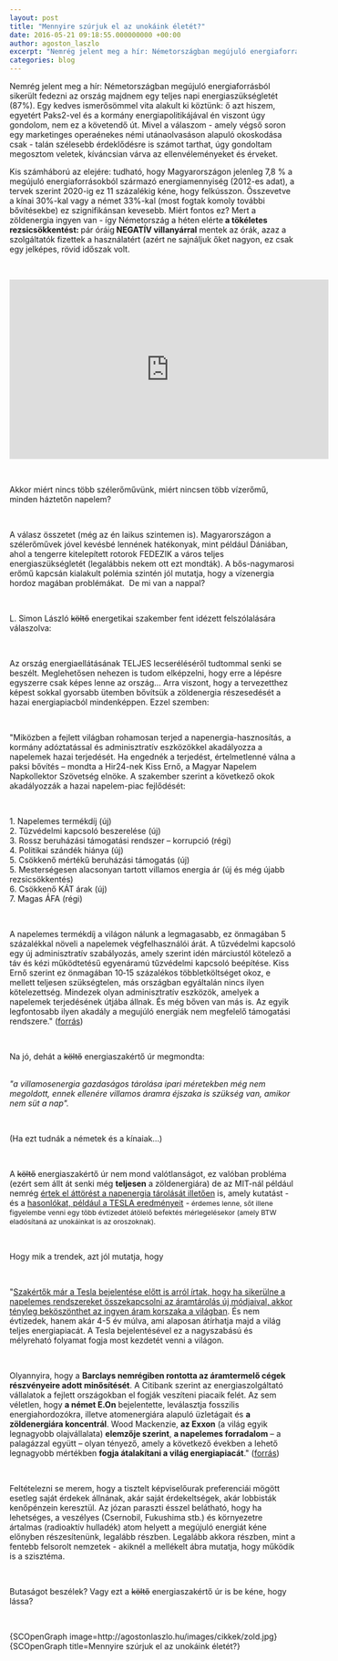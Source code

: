 ```yaml
---
layout: post
title: "Mennyire szúrjuk el az unokáink életét?"
date: 2016-05-21 09:18:55.000000000 +00:00
author: agoston_laszlo
excerpt: "Nemrég jelent meg a hír: Németországban megújuló energiaforrásból sikerült fedezni az ország majdnem egy teljes napi energiaszükségletét (87%). Egy kedves ismerősömmel vita alakult ki köztünk: ő azt hiszem, egyetért Paks2-vel és a kormány energiapolitikájával én viszont úgy gondolom, nem ez a követendő út."
categories: blog
---
```

<p>Nemrég jelent meg a hír: Németországban megújuló energiaforrásból sikerült fedezni az ország majdnem egy teljes napi energiaszükségletét (87%). Egy kedves ismerősömmel vita alakult ki köztünk: ő azt hiszem, egyetért Paks2-vel és a kormány energiapolitikájával én viszont úgy gondolom, nem ez a követendő út. Mivel a válaszom - amely végső soron egy marketinges operaénekes némi utánaolvasáson alapuló okoskodása csak - talán szélesebb érdeklődésre is számot tarthat, úgy gondoltam megosztom veletek, kíváncsian várva az ellenvéleményeket és érveket.&nbsp;</p>

<p>Kis számháború az elejére: tudható, hogy Magyarországon jelenleg 7,8 % a megújuló energiaforrásokból származó energiamennyiség (2012-es adat), a tervek szerint 2020-ig ez 11 százalékig kéne, hogy felkússzon. Összevetve a kínai 30%-kal vagy a német 33%-kal (most fogtak komoly további bővítésekbe) ez szignifikánsan kevesebb. Miért fontos ez? Mert a zöldenergia ingyen van - így Németország a héten elérte<strong> a tökéletes rezsicsökkentést: </strong>pár óráig<strong> NEGATÍV villanyárral</strong> mentek az órák, azaz a szolgáltatók fizettek a használatért (azért ne sajnáljuk őket nagyon, ez csak egy jelképes, rövid időszak volt.</p>
<p>&nbsp;</p>
<p><iframe src="https://www.youtube.com/embed/hRTTi3jVMmc?start=55" frameborder="0" width="560" height="315" allowfullscreen="allowfullscreen"></iframe></p>
<p>&nbsp;</p>
<p>Akkor miért nincs több szélerőművünk, miért nincsen több vízerőmű, minden háztetőn napelem?</p>
<p>&nbsp;</p>
<p>A válasz összetet (még az én laikus szintemen is). Magyarországon a szélerőművek jóvel kevésbé lennének hatékonyak, mint például Dániában, ahol a tengerre kitelepített rotorok FEDEZIK a város teljes energiaszükségletét (legalábbis nekem ott ezt mondták). A bős-nagymarosi erőmű kapcsán kialakult polémia szintén jól mutatja, hogy a vízenergia hordoz magában problémákat. &nbsp;De mi van a nappal?</p>
<p>&nbsp;</p>
<p>L. Simon László <span style="text-decoration: line-through;">költő</span> energetikai szakember fent idézett felszólalására válaszolva:</p>
<p>&nbsp;</p>
<p>Az ország energiaellátásának TELJES lecseréléséről tudtommal senki se beszélt. Meglehetősen nehezen is tudom elképzelni, hogy erre a lépésre egyszerre csak képes lenne az ország... Arra viszont, hogy a tervezetthez képest sokkal gyorsabb ütemben bővítsük a zöldenergia részesedését a hazai energiapiacból mindenképpen. Ezzel szemben:</p>
<p>&nbsp;</p>
<p>"Miközben a fejlett világban rohamosan terjed a napenergia-hasznosítás, a kormány adóztatással és adminisztratív eszközökkel akadályozza a napelemek hazai terjedését. Ha engednék a terjedést, értelmetlenné válna a paksi bővítés – mondta a Hir24-nek Kiss Ernő, a Magyar Napelem Napkollektor Szövetség elnöke. A szakember szerint a következő okok akadályozzák a hazai napelem-piac fejlődését:</p>
<p>&nbsp;</p>
<p>1. Napelemes termékdíj (új)<br />2. Tűzvédelmi kapcsoló beszerelése (új)<br />3. Rossz beruházási támogatási rendszer – korrupció (régi)<br />4. Politikai szándék hiánya (új)<br />5. Csökkenő mértékű beruházási támogatás (új)<br />5. Mesterségesen alacsonyan tartott villamos energia ár (új és még újabb rezsicsökkentés)<br />6. Csökkenő KÁT árak (új)<br />7. Magas ÁFA (régi)</p>
<p>&nbsp;</p>
<p>A napelemes termékdíj a világon nálunk a legmagasabb, ez önmagában 5 százalékkal növeli a napelemek végfelhasználói árát. A tűzvédelmi kapcsoló egy új adminisztratív szabályozás, amely szerint idén márciustól kötelező a táv és kézi működtetésű egyenáramú tűzvédelmi kapcsoló beépítése. Kiss Ernő szerint ez önmagában 10‐15 százalékos többletköltséget okoz, e mellett teljesen szükségtelen, más országban egyáltalán nincs ilyen kötelezettség. Mindezek olyan adminisztratív eszközök, amelyek a napelemek terjedésének útjába állnak. És még bőven van más is. Az egyik legfontosabb ilyen akadály a megujúló energiák nem megfelelő támogatási rendszere." (<a href="http://24.hu/fn/gazdasag/2015/05/03/igy-huz-el-a-magyarok-mellett-a-napelemes-forradalom/" target="_blank">forrás</a>)</p>
<p>&nbsp;</p>
<p>Na jó, dehát a <span style="text-decoration: line-through;">költő</span> energiaszakértő úr megmondta:<br /><br /></p>
<p><em>"a villamosenergia gazdaságos tárolása ipari méretekben még nem megoldott, ennek ellenére villamos áramra éjszaka is szükség van, amikor nem süt a nap".</em></p>
<p>&nbsp;</p>
<p>(Ha ezt tudnák a németek és a kínaiak...)</p>
<p>&nbsp;</p>
<p>A <span style="text-decoration: line-through;">költő</span> energiaszakértő úr nem mond valótlanságot, ez valóban probléma (ezért sem állt át senki még <strong>teljesen</strong>&nbsp;a zöldenergiára) de az MIT-nál például nemrég <a href="https://www.technologyreview.com/s/531141/a-promising-step-toward-round-the-clock-solar-power/">értek el áttörést a napenergia tárolását illetően</a> is,<span>&nbsp;amely kutatást - és a <a href="http://money.cnn.com/2015/04/29/investing/tesla-musk-battery/index.html?iid=HP_LN-" target="_blank">hasonlókat, például a TESLA eredményeit</a>&nbsp;-</span><span style="font-size: 12.16px; line-height: 1.3em;">&nbsp;érdemes lenne, sőt illene figyelembe venni egy több évtizedet átölelő befektés mérlegelésekor (amely BTW eladósítaná az unokáinkat is az oroszoknak).&nbsp;</span></p>
<p>&nbsp;</p>
<p>Hogy mik a trendek, azt jól mutatja, hogy&nbsp;</p>
<p>&nbsp;</p>
<p>"<a href="http://fn.hir24.hu/gazdasag/2015/03/09/a-jovo-elkezdodott-jon-az-ingyen-aram/" target="_blank">Szakértők már a Tesla bejelentése előtt is arról írtak, hogy ha sikerülne a napelemes rendszereket összekapcsolni az áramtárolás új módjaival, akkor tényleg beköszönthet az ingyen áram korszaka a világban</a>. És nem évtizedek, hanem akár 4-5 év múlva, ami alaposan átírhatja majd a világ teljes energiapiacát. A Tesla bejelentésével ez a nagyszabású és mélyreható folyamat fogja most kezdetét venni a világon.</p>
<p>&nbsp;</p>
<p>Olyannyira, hogy a <strong>Barclays nemrégiben rontotta az áramtermelő cégek részvényeire adott minősítését</strong>. A Citibank szerint az energiaszolgáltató vállalatok a fejlett országokban el fogják veszíteni piacaik felét. Az sem véletlen, hogy <strong>a német E.On</strong> bejelentette, leválasztja fosszilis energiahordozókra, illetve atomenergiára alapuló üzletágait és <strong>a zöldenergiára koncentrál</strong>. Wood Mackenzie, <strong>az Exxon</strong> (a világ egyik legnagyobb olajvállalata) <strong>elemzője szerint</strong>, <strong>a napelemes forradalom</strong> – a palagázzal együtt – olyan tényező, amely a következő években a lehető legnagyobb mértékben <strong>fogja átalakítani a világ energiapiacát</strong>." (<a href="http://24.hu/fn/gazdasag/2015/05/03/igy-huz-el-a-magyarok-mellett-a-napelemes-forradalom/" target="_blank">forrás</a>)</p>
<p>&nbsp;</p>
<p>Feltételezni se merem, hogy a tisztelt képviselőurak preferenciái mögött esetleg saját érdekek állnának, akár saját érdekeltségek, akár lobbisták kenőpénzein keresztül. Az józan paraszti ésszel belátható, hogy ha lehetséges, a veszélyes (Csernobil, Fukushima stb.) és környezetre ártalmas (radioaktív hulladék) atom helyett a megújuló energiát kéne előnyben részesítenünk, legalább részben. Legalább akkora részben, mint a fentebb felsorolt nemzetek - akiknél a mellékelt ábra mutatja, hogy működik is a szisztéma.&nbsp;</p>
<p>&nbsp;</p>
<p>Butaságot beszélek? Vagy ezt a <span style="text-decoration: line-through;">költő</span> energiaszakértő úr is be kéne, hogy lássa?</p>
<p>&nbsp;</p>
<p>{SCOpenGraph image=http://agostonlaszlo.hu/images/cikkek/zold.jpg} {SCOpenGraph title=Mennyire szúrjuk el az unokáink életét?}</p>
